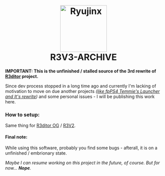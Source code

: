 <h1 align="center">
  <img src="https://github.com/temmieheartz/R3V3-ARCHIVE/blob/main/App/img/logo.png?raw=true" alt="Ryujinx" width="150">
  <br>
  <b>R3V3-ARCHIVE</b>
</h1>

**IMPORTANT: This is the unfinished / stalled source of the 3rd rewrite of [R3ditor](https://github.com/temmieheartz/R3ditor) project.**

Since dev process stopped in a long time ago and currently I'm lacking of motivation to move on due another projects _([like fpPS4 Temmie's Launcher and It's rewrite](https://github.com/temmieheartz/fpPS4-Temmie-s-Launcher))_ and some personal issues - I will be publishing this work here.

### How to setup:
Same thing for [R3ditor OG](https://github.com/temmieheartz/R3ditor) / [R3V2](https://github.com/temmieheartz/R3ditor-V2).

#### Final note:
While using this software, probably you find some bugs - afterall, it is on a unfinished / embrionary state.

_Maybe I can resume working on this project in the future, of course. But for now... **Nope**._
